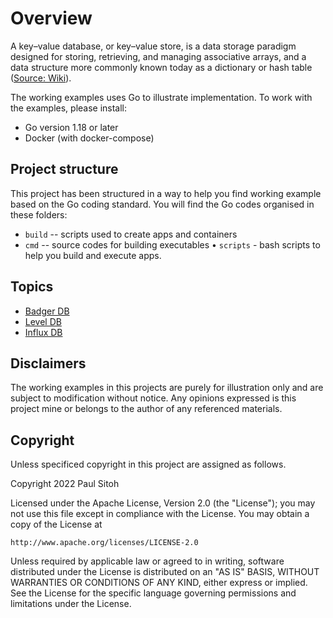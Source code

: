 # Overview

A key–value database, or key–value store, is a data storage paradigm designed for storing, retrieving, and managing associative arrays, and a data structure more commonly known today as a dictionary or hash table ([Source: Wiki](https://en.wikipedia.org/wiki/Key%E2%80%93value_database)).

The working examples uses Go to illustrate implementation. To work with the examples, please install:

* Go version 1.18 or later
* Docker (with docker-compose)

## Project structure

This project has been structured in a way to help you find working example based on the Go coding standard. You will find the Go codes organised in these folders:

* `build` -- scripts used to create apps and containers
* `cmd` -- source codes for building executables
• `scripts` - bash scripts to help you build and execute apps.

## Topics

* [Badger DB](./docs/badgerdb.md)
* [Level DB](./docs/leveldb.md)
* [Influx DB](./docs/influx.md)

## Disclaimers

The working examples in this projects are purely for illustration only and are subject to modification without notice. Any opinions expressed is this project mine or belongs to the author of any referenced materials.

## Copyright

Unless specificed copyright in this project are assigned as follows.

Copyright 2022 Paul Sitoh

Licensed under the Apache License, Version 2.0 (the "License");
you may not use this file except in compliance with the License.
You may obtain a copy of the License at

    http://www.apache.org/licenses/LICENSE-2.0

Unless required by applicable law or agreed to in writing, software
distributed under the License is distributed on an "AS IS" BASIS,
WITHOUT WARRANTIES OR CONDITIONS OF ANY KIND, either express or implied.
See the License for the specific language governing permissions and
limitations under the License.